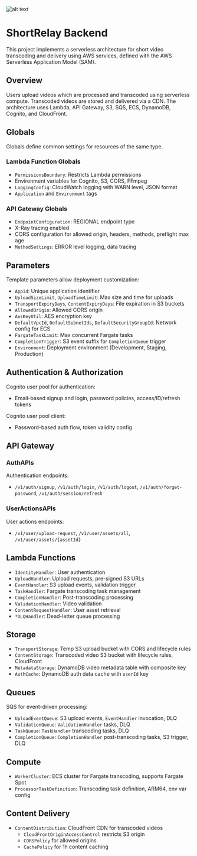 ![alt text](/application-composer-backend.yml.png)


# ShortRelay Backend

This project implements a serverless architecture for short video transcoding and delivery using AWS services, defined with the AWS Serverless Application Model (SAM).

## Overview

Users upload videos which are processed and transcoded using serverless compute. Transcoded videos are stored and delivered via a CDN. The architecture uses Lambda, API Gateway, S3, SQS, ECS, DynamoDB, Cognito, and CloudFront.

## Globals

Globals define common settings for resources of the same type.

### Lambda Function Globals
- `PermissionsBoundary`: Restricts Lambda permissions
- Environment variables for Cognito, S3, CORS, FFmpeg
- `LoggingConfig`: CloudWatch logging with WARN level, JSON format
- `Application` and `Environment` tags

### API Gateway Globals 
- `EndpointConfiguration`: REGIONAL endpoint type
- X-Ray tracing enabled
- CORS configuration for allowed origin, headers, methods, preflight max age
- `MethodSettings`: ERROR level logging, data tracing

## Parameters

Template parameters allow deployment customization:

- `AppId`: Unique application identifier
- `UploadSizeLimit`, `UploadTimeLimit`: Max size and time for uploads
- `TransportExpiryDays`, `ContentExpiryDays`: File expiration in S3 buckets
- `AllowedOrigin`: Allowed CORS origin
- `AesKeyUtil`: AES encryption key
- `DefaultVpcId`, `DefaultSubnetIds`, `DefaultSecurityGroupId`: Network config for ECS
- `FargateTaskLimit`: Max concurrent Fargate tasks
- `CompletionTrigger`: S3 event suffix for `CompletionQueue` trigger
- `Environment`: Deployment environment (Development, Staging, Production)

## Authentication & Authorization

Cognito user pool for authentication:
- Email-based signup and login, password policies, access/ID/refresh tokens

Cognito user pool client:
- Password-based auth flow, token validity config

## API Gateway

### AuthAPIs
Authentication endpoints:
- `/v1/auth/signup`, `/v1/auth/login`, `/v1/auth/logout`, `/v1/auth/forget-password`, `/v1/auth/session/refresh`

### UserActionsAPIs
User actions endpoints:  
- `/v1/user/upload-request`, `/v1/user/assets/all`, `/v1/user/assets/{assetId}`

## Lambda Functions

- `IdentityHandler`: User authentication 
- `UploadHandler`: Upload requests, pre-signed S3 URLs  
- `EventHandler`: S3 upload events, validation trigger
- `TaskHandler`: Fargate transcoding task management
- `CompletionHandler`: Post-transcoding processing
- `ValidationHandler`: Video validation
- `ContentRequestHandler`: User asset retrieval
- `*DLQHandler`: Dead-letter queue processing

## Storage

- `TransportStorage`: Temp S3 upload bucket with CORS and lifecycle rules
- `ContentStorage`: Transcoded video S3 bucket with lifecycle rules, CloudFront
- `MetadataStorage`: DynamoDB video metadata table with composite key
- `AuthCache`: DynamoDB auth data cache with `userId` key

## Queues

SQS for event-driven processing:

- `UploadEventQueue`: S3 upload events, `EventHandler` invocation, DLQ
- `ValidationQueue`: `ValidationHandler` tasks, DLQ
- `TaskQueue`: `TaskHandler` transcoding tasks, DLQ
- `CompletionQueue`: `CompletionHandler` post-transcoding tasks, S3 trigger, DLQ

## Compute

- `WorkerCluster`: ECS cluster for Fargate transcoding, supports Fargate Spot  
- `ProcessorTaskDefinition`: Transcoding task definition, ARM64, env var config

## Content Delivery

- `ContentDistribution`: CloudFront CDN for transcoded videos
  - `CloudFrontOriginAccessControl` restricts S3 origin
  - `CORSPolicy` for allowed origins
  - `CachePolicy` for 1h content caching